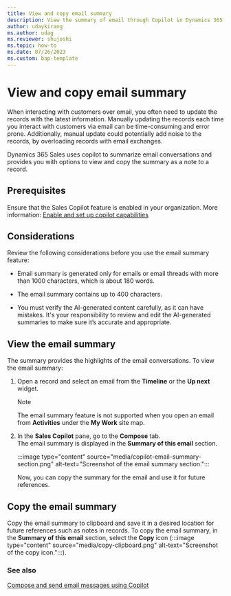 ```yaml
---
title: View and copy email summary
description: View the summary of email through Copilot in Dynamics 365 Sales.
author: udaykirang
ms.author: udag
ms.reviewer: shujoshi
ms.topic: how-to
ms.date: 07/26/2023
ms.custom: bap-template 
---
```


# View and copy email summary

When interacting with customers over email, you often need to update the records with the latest information. Manually updating the records each time you interact with customers via email can be time-consuming and error prone. Additionally, manual update could potentially add noise to the records, by overloading records with email exchanges.

Dynamics 365 Sales uses copilot to summarize email conversations and provides you with options to view and copy the summary as a note to a record.

## Prerequisites

Ensure that the Sales Copilot feature is enabled in your organization. More information: [Enable and set up copilot capabilities](enable-setup-copilot.md)

## Considerations

Review the following considerations before you use the email summary feature:

- Email summary is generated only for emails or email threads with more than 1000 characters, which is about 180 words.

- The email summary contains up to 400 characters.

- You must verify the AI-generated content carefully, as it can have mistakes. It's your responsibility to review and edit the AI-generated summaries to make sure it’s accurate and appropriate.

## View the email summary

The summary provides the highlights of the email conversations. To view the email summary: 

1. Open a record and select an email from the **Timeline** or the **Up next** widget. 

    >[!NOTE]
    >The email summary feature is not supported when you open an email from  **Activities** under the **My Work** site map.

2. In the **Sales Copilot** pane, go to the **Compose** tab.  
    The email summary is displayed in the **Summary of this email** section.

    :::image type="content" source="media/copilot-email-summary-section.png" alt-text="Screenshot of the email summary section.":::

    Now, you can copy the summary for the email and use it for future references.

## Copy the email summary

Copy the email summary to clipboard and save it in a desired location for future references such as notes in records. To copy the email summary, in the **Summary of this email** section, select the **Copy** icon (:::image type="content" source="media/copy-clipboard.png" alt-text="Screenshot of the copy icon.":::).  

### See also

[Compose and send email messages using Copilot](compose-send-email-copilot.md)
